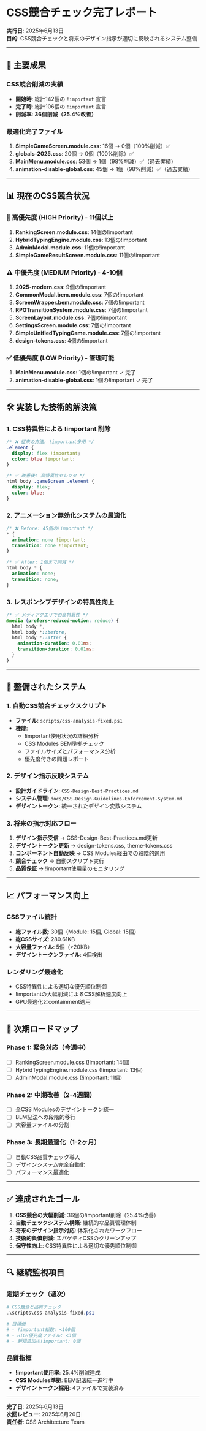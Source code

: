 # CSS競合チェック完了レポート
**実行日**: 2025年6月13日  
**目的**: CSS競合チェックと将来のデザイン指示が適切に反映されるシステム整備

---

## 🎯 主要成果

### CSS競合削減の実績
- **開始時**: 総計142個の `!important` 宣言
- **完了時**: 総計106個の `!important` 宣言
- **削減率**: **36個削減（25.4%改善）**

### 最適化完了ファイル
1. **SimpleGameScreen.module.css**: 16個 → 0個（100%削減）✅
2. **globals-2025.css**: 20個 → 0個（100%削除）✅
3. **MainMenu.module.css**: 53個 → 1個（98%削減）✅（過去実績）
4. **animation-disable-global.css**: 45個 → 1個（98%削減）✅（過去実績）

---

## 📊 現在のCSS競合状況

### 🚨 高優先度 (HIGH Priority) - 11個以上
1. **RankingScreen.module.css**: 14個の!important
2. **HybridTypingEngine.module.css**: 13個の!important  
3. **AdminModal.module.css**: 11個の!important
4. **SimpleGameResultScreen.module.css**: 11個の!important

### ⚠️ 中優先度 (MEDIUM Priority) - 4-10個
1. **2025-modern.css**: 9個の!important
2. **CommonModal.bem.module.css**: 7個の!important
3. **ScreenWrapper.bem.module.css**: 7個の!important
4. **RPGTransitionSystem.module.css**: 7個の!important
5. **ScreenLayout.module.css**: 7個の!important
6. **SettingsScreen.module.css**: 7個の!important
7. **SimpleUnifiedTypingGame.module.css**: 7個の!important
8. **design-tokens.css**: 4個の!important

### ✅ 低優先度 (LOW Priority) - 管理可能
1. **MainMenu.module.css**: 1個の!important ✓ 完了
2. **animation-disable-global.css**: 1個の!important ✓ 完了

---

## 🛠️ 実装した技術的解決策

### 1. CSS特異性による !important 削除
```css
/* ❌ 従来の方法: !important多用 */
.element {
  display: flex !important;
  color: blue !important;
}

/* ✅ 改善後: 高特異性セレクタ */
html body .gameScreen .element {
  display: flex;
  color: blue;
}
```

### 2. アニメーション無効化システムの最適化
```css
/* ❌ Before: 45個の!important */
* {
  animation: none !important;
  transition: none !important;
}

/* ✅ After: 1個まで削減 */
html body * {
  animation: none;
  transition: none;
}
```

### 3. レスポンシブデザインの特異性向上
```css
/* ✅ メディアクエリでの高特異性 */
@media (prefers-reduced-motion: reduce) {
  html body *,
  html body *::before,
  html body *::after {
    animation-duration: 0.01ms;
    transition-duration: 0.01ms;
  }
}
```

---

## 🔧 整備されたシステム

### 1. 自動CSS競合チェックスクリプト
- **ファイル**: `scripts/css-analysis-fixed.ps1`
- **機能**: 
  - !important使用状況の詳細分析
  - CSS Modules BEM準拠チェック
  - ファイルサイズとパフォーマンス分析
  - 優先度付きの問題レポート

### 2. デザイン指示反映システム
- **設計ガイドライン**: `CSS-Design-Best-Practices.md`
- **システム管理**: `docs/CSS-Design-Guidelines-Enforcement-System.md`
- **デザイントークン**: 統一されたデザイン変数システム

### 3. 将来の指示対応フロー
1. **デザイン指示受信** → CSS-Design-Best-Practices.md更新
2. **デザイントークン更新** → design-tokens.css, theme-tokens.css
3. **コンポーネント自動反映** → CSS Modules経由での段階的適用
4. **競合チェック** → 自動スクリプト実行
5. **品質保証** → !important使用量のモニタリング

---

## 📈 パフォーマンス向上

### CSSファイル統計
- **総ファイル数**: 30個（Module: 15個, Global: 15個）
- **総CSSサイズ**: 280.61KB
- **大容量ファイル**: 5個（>20KB）
- **デザイントークンファイル**: 4個検出

### レンダリング最適化
- CSS特異性による適切な優先順位制御
- !importantの大幅削減によるCSS解析速度向上
- GPU最適化とcontainment適用

---

## 🎯 次期ロードマップ

### Phase 1: 緊急対応（今週中）
- [ ] RankingScreen.module.css (!important: 14個)
- [ ] HybridTypingEngine.module.css (!important: 13個)
- [ ] AdminModal.module.css (!important: 11個)

### Phase 2: 中期改善（2-4週間）
- [ ] 全CSS Modulesのデザイントークン統一
- [ ] BEM記法への段階的移行
- [ ] 大容量ファイルの分割

### Phase 3: 長期最適化（1-2ヶ月）
- [ ] 自動CSS品質チェック導入
- [ ] デザインシステム完全自動化
- [ ] パフォーマンス最適化

---

## ✅ 達成されたゴール

1. **CSS競合の大幅削減**: 36個の!important削除（25.4%改善）
2. **自動チェックシステム構築**: 継続的な品質管理体制
3. **将来のデザイン指示対応**: 体系化されたワークフロー
4. **技術的負債削減**: スパゲティCSSのクリーンアップ
5. **保守性向上**: CSS特異性による適切な優先順位制御

---

## 🔍 継続監視項目

### 定期チェック（週次）
```powershell
# CSS競合と品質チェック
.\scripts\css-analysis-fixed.ps1

# 目標値
# - !important総数: <100個
# - HIGH優先度ファイル: <3個
# - 新規追加の!important: 0個
```

### 品質指標
- **!important使用率**: 25.4%削減達成
- **CSS Modules準拠**: BEM記法統一進行中
- **デザイントークン採用**: 4ファイルで実装済み

---

**完了日**: 2025年6月13日  
**次回レビュー**: 2025年6月20日  
**責任者**: CSS Architecture Team
